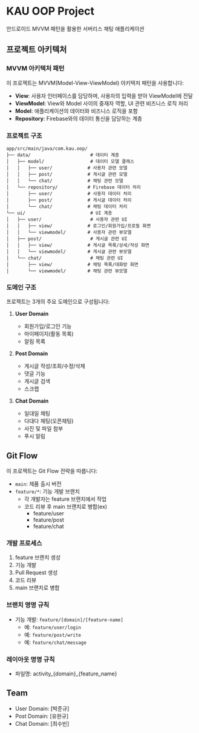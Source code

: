 # KAU OOP Project

안드로이드 MVVM 패턴을 활용한 서버리스 채팅 애플리케이션

## 프로젝트 아키텍처

### MVVM 아키텍처 패턴
이 프로젝트는 MVVM(Model-View-ViewModel) 아키텍처 패턴을 사용합니다:
- **View**: 사용자 인터페이스를 담당하며, 사용자의 입력을 받아 ViewModel에 전달
- **ViewModel**: View와 Model 사이의 중재자 역할, UI 관련 비즈니스 로직 처리
- **Model**: 애플리케이션의 데이터와 비즈니스 로직을 포함
- **Repository**: Firebase와의 데이터 통신을 담당하는 계층


### 프로젝트 구조
```
app/src/main/java/com.kau.oop/
├── data/                      # 데이터 계층
│   ├── model/                 # 데이터 모델 클래스
│   │   ├── user/             # 사용자 관련 모델
│   │   ├── post/             # 게시글 관련 모델
│   │   └── chat/             # 채팅 관련 모델
│   └── repository/           # Firebase 데이터 처리
│       ├── user/             # 사용자 데이터 처리
│       ├── post/             # 게시글 데이터 처리
│       └── chat/             # 채팅 데이터 처리
└── ui/                        # UI 계층
│   ├── user/                  # 사용자 관련 UI
│   │   ├── view/             # 로그인/회원가입/프로필 화면
│   │   └── viewmodel/        # 사용자 관련 뷰모델
│   ├── post/                  # 게시글 관련 UI
│   │   ├── view/             # 게시글 목록/상세/작성 화면
│   │   └── viewmodel/        # 게시글 관련 뷰모델
│   └── chat/                  # 채팅 관련 UI
│       ├── view/             # 채팅 목록/대화방 화면
│       └── viewmodel/        # 채팅 관련 뷰모델
```

### 도메인 구조
프로젝트는 3개의 주요 도메인으로 구성됩니다:

1. **User Domain**
   - 회원가입/로그인 기능
   - 마이페이지(활동 목록)
   - 알림 목록

2. **Post Domain**
   - 게시글 작성/조회/수정/삭제
   - 댓글 기능
   - 게시글 검색
   - 스크랩

3. **Chat Domain**
   - 일대일 채팅
   - 다대다 채팅(오픈채팅)
   - 사진 및 파일 첨부
   - 푸시 알림

## Git Flow
이 프로젝트는 Git Flow 전략을 따릅니다:

- `main`: 제품 출시 버전
- `feature/*`: 기능 개발 브랜치
  - 각 개발자는 feature 브랜치에서 작업
  - 코드 리뷰 후 main 브랜치로 병합(ex)
    - feature/user
    - feature/post
    - feature/chat

### 개발 프로세스
1. feature 브랜치 생성
2. 기능 개발
3. Pull Request 생성
4. 코드 리뷰
5. main 브랜치로 병합

### 브랜치 명명 규칙
- 기능 개발: `feature/[domain]/[feature-name]`
  - 예: `feature/user/login`
  - 예: `feature/post/write`
  - 예: `feature/chat/message`

### 레이아웃 명명 규칙
- 파일명: activity_{domain}_{feature_name}

## Team
- User Domain: [박준규]
- Post Domain: [유완규]
- Chat Domain: [최수빈]

